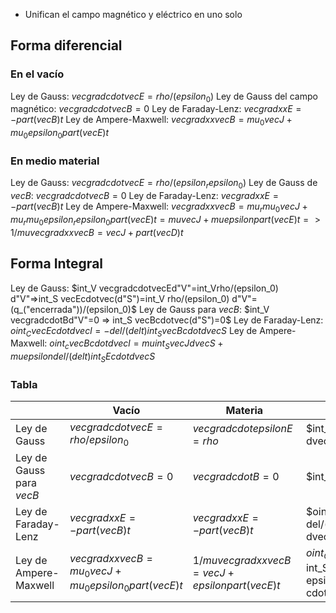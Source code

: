 - Unifican el campo magnético y eléctrico en uno solo
## Forma diferencial
### En el vacío
Ley de Gauss: $vecgradcdotvecE=rho/(epsilon_0)$
Ley de Gauss del campo magnético: $vecgradcdotvecB=0$
Ley de Faraday-Lenz: $vecgradxxE=-part(vecB)t$
Ley de Ampere-Maxwell: $vecgradxxvecB=mu_0vecJ+mu_0epsilon_0part(vecE)t$
### En medio material
Ley de Gauss: $vecgradcdotvecE=rho/(epsilon_repsilon_0)$
Ley de Gauss de $vecB$: $vecgradcdotvecB=0$
Ley de Faraday-Lenz: $vecgradxxE=-part(vecB)t$
Ley de Ampere-Maxwell: $vec grad xx vec B = mu_r mu_0 vecJ + mu_r mu_0 epsilon_r epsilon_0 part (vec E) t = mu vec J + mu epsilon part (vec E) t => 1/mu vec grad xx vec B = vec J + part (vec D) t$
## Forma Integral
Ley de Gauss: $int_V vecgradcdotvecEd"V"=int_Vrho/(epsilon_0) d"V"=>int_S vecEcdotvec(d"S")=int_V rho/(epsilon_0) d"V"=(q_("encerrada"))/(epsilon_0)$
Ley de Gauss para $vecB$: $int_V vecgradcdotBd"V"=0 => int_S vecBcdotvec(d"S")=0$
Ley de Faraday-Lenz: $oint_CvecEcdotdvecl=-del/(del t)int_SvecBcdotdvecS$
Ley de Ampere-Maxwell: $oint_cvecBcdotdvecl=muint_SvecJdvecS+muepsilondel/(del t)int_SEcdotdvecS$ 
### Tabla

|                          | Vacío                                             | Materia                                                    | Forma integral                                                                                             |
| ------------------------ | ------------------------------------------------- | ---------------------------------------------------------- | ---------------------------------------------------------------------------------------------------------- |
| Ley de Gauss             | $vecgradcdotvecE=rho/epsilon_0$                   | $vecgradcdotepsilonE=rho$                                  | $int_SvecE cdot  dvec"S"=1/epsilonint_vrhodV$                                                              |
| Ley de Gauss para $vecB$ | $vecgradcdotvecB=0$                               | $vecgradcdotB=0$                                           | $int_SvecB cdot dvec"S" = 0$                                                                               |
| Ley de Faraday-Lenz      | $vecgradxxE=-part(vecB)t$                         | $vecgradxxE=-part(vecB)t$                                  | $oint_c vecE cdot dvecl = -del/(del t) int_S vecB cdot dvec"S"$                                            |
| Ley de Ampere-Maxwell    | $vecgradxxvecB=mu_0vecJ+mu_0epsilon_0part(vecE)t$ | $1/mu vec grad xx vec B = vec J +  epsilon part (vec E) t$ | $oint_C vecB cdot dvecl$ $= mu int_S vecJ cdot d vec S + mu epsilon del/(del t) int_S vecE cdot d vec "S"$ |
